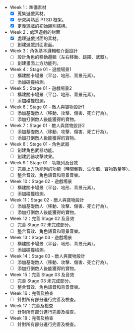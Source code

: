 - Week 1：準備素材
  - [X] 蒐集遊戲素材。
  - [X] 研究與熟悉 PTSD 框架。
  - [X] 定義遊戲的初始類別結構。

- Week 2：處理遊戲的封面
  - [X] 處理遊戲封面的素材。
  - [ ] 創建遊戲封面畫面。

- Week 3：角色基本邏輯和介面設計
  - [ ] 設計角色的移動邏輯（左右移動、跳躍、武器）。
  - [ ] 創建畫面上方功能列。

- Week 4：Stage 01 - 遊戲場景1
  - [ ] 構建關卡場景（平台、地形、背景元素）。
  - [ ] 添加碰撞檢測。

- Week 5：Stage 01 - 遊戲場景2
  - [ ] 構建關卡場景（平台、地形、背景元素）。
  - [ ] 添加碰撞檢測。

- Week 6：Stage 01 - 敵人與寶物設計1
  - [ ] 添加基礎敵人（移動、攻擊、傷害、死亡行為）。
  - [ ] 添加打倒敵人後能獲得的寶物。

- Week 7：Stage 01 - 敵人與寶物設計2
  - [ ] 添加基礎敵人（移動、攻擊、傷害、死亡行為）。
  - [ ] 添加打倒敵人後能獲得的寶物。

- Week 8：Stage 01 - 角色武器
  - [ ] 創建角色武器功能。
  - [ ] 創建武器攻擊效果。

- Week 9：Stage 01 - 功能列及音效
  - [ ] 完善上方功能列的功能（時間倒數、生命值、寶物數量等）。
  - [ ] 整合音效、角色語音和背景音樂。

- Week 10：Stage 02 - 遊戲場景
  - [ ] 構建關卡場景（平台、地形、背景元素）。
  - [ ] 添加碰撞檢測。

- Week 11：Stage 02 - 敵人與寶物設計
  - [ ] 添加基礎敵人（移動、攻擊、傷害、死亡行為）。
  - [ ] 添加打倒敵人後能獲得的寶物。

- Week 12：完善 Stage 02 及音效
  - [ ] 完善 Stage 02 未完成部分。
  - [ ] 整合音效、角色語音和背景音樂。

- Week 13：Stage 03 - 遊戲場景
  - [ ] 構建關卡場景（平台、地形、背景元素）。
  - [ ] 添加碰撞檢測。

- Week 14：Stage 03 - 敵人與寶物設計
  - [ ] 添加基礎敵人（移動、攻擊、傷害、死亡行為）。
  - [ ] 添加打倒敵人後能獲得的寶物。

- Week 15：完善 Stage 03 及音效
  - [ ] 完善 Stage 03 未完成部分。
  - [ ] 整合音效、角色語音和背景音樂。

- Week 16：完善及檢查
  - [ ] 針對所有部分進行完善及檢查。

- Week 17：完善及檢查
  - [ ] 針對所有部分進行完善及檢查。

- Week 18：完善及檢查
  - [ ] 針對所有部分進行完善及檢查。
